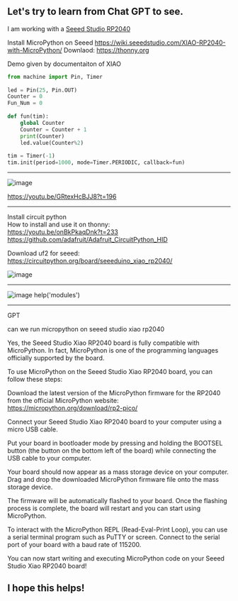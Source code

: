 Let's try to learn from Chat GPT to see.
-------------------------------

I am working with a [Seeed Studio RP2040]()

Install MicroPython on Seeed 
https://wiki.seeedstudio.com/XIAO-RP2040-with-MicroPython/
Downlaod: https://thonny.org

Demo given by documentaiton of XIAO

``` py
from machine import Pin, Timer
 
led = Pin(25, Pin.OUT)
Counter = 0
Fun_Num = 0
 
def fun(tim):
    global Counter
    Counter = Counter + 1
    print(Counter)
    led.value(Counter%2)
 
tim = Timer(-1)
tim.init(period=1000, mode=Timer.PERIODIC, callback=fun)

```


------------------

![image](https://user-images.githubusercontent.com/20149493/230723998-e327bd82-0256-48b0-9a43-d49f1d95bfb3.png)


https://youtu.be/GRtexHcBJJ8?t=196

---------------

Install circuit python  
How to install and use it on thonny:  
https://youtu.be/onBkPkaqDnk?t=233  
https://github.com/adafruit/Adafruit_CircuitPython_HID

Download uf2 for seeed:
https://circuitpython.org/board/seeeduino_xiao_rp2040/

![image](https://user-images.githubusercontent.com/20149493/230726504-bcb8cc3b-8db5-4c96-a35d-69bd544cbf40.png)


----------------------

![image](https://user-images.githubusercontent.com/20149493/230727818-f87bbdcc-5d53-48c0-83d4-a3d267263409.png)
help('modules')

------------------------
GPT

can we run micropython on seeed studio xiao rp2040

Yes, the Seeed Studio Xiao RP2040 board is fully compatible with MicroPython. In fact, MicroPython is one of the programming languages officially supported by the board.

To use MicroPython on the Seeed Studio Xiao RP2040 board, you can follow these steps:

Download the latest version of the MicroPython firmware for the RP2040 from the official MicroPython website: https://micropython.org/download/rp2-pico/

Connect your Seeed Studio Xiao RP2040 board to your computer using a micro USB cable.

Put your board in bootloader mode by pressing and holding the BOOTSEL button (the button on the bottom left of the board) while connecting the USB cable to your computer.

Your board should now appear as a mass storage device on your computer. Drag and drop the downloaded MicroPython firmware file onto the mass storage device.

The firmware will be automatically flashed to your board. Once the flashing process is complete, the board will restart and you can start using MicroPython.

To interact with the MicroPython REPL (Read-Eval-Print Loop), you can use a serial terminal program such as PuTTY or screen. Connect to the serial port of your board with a baud rate of 115200.

You can now start writing and executing MicroPython code on your Seeed Studio Xiao RP2040 board!

I hope this helps!
------------------------
